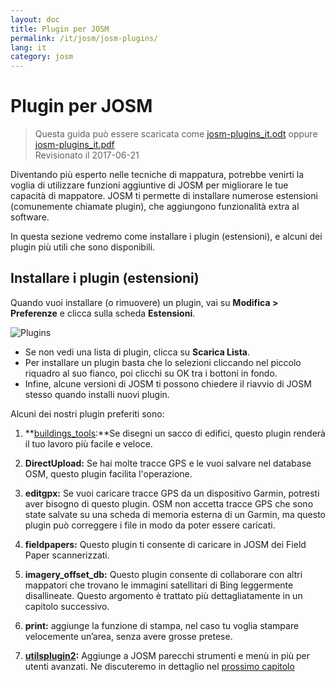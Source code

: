 ```yaml
---
layout: doc
title: Plugin per JOSM
permalink: /it/josm/josm-plugins/
lang: it
category: josm
---
```


Plugin per JOSM
============

> Questa guida può essere scaricata come [josm-plugins_it.odt](/files/josm-plugins_it.odt) oppure [josm-plugins_it.pdf](/files/josm-plugins_it.pdf)  
> Revisionato il 2017-06-21  

Diventando più esperto nelle tecniche di mappatura, potrebbe venirti la voglia di utilizzare funzioni aggiuntive di JOSM per migliorare le tue capacità di mappatore. JOSM ti permette di installare numerose estensioni (comunemente chiamate plugin), che aggiungono funzionalità extra al software.  

In questa sezione vedremo come installare i plugin (estensioni), e alcuni dei plugin più utili che sono disponibili.

Installare i plugin (estensioni)
-------------------
Quando vuoi installare (o rimuovere) un plugin, vai su **Modifica \> Preferenze** e clicca sulla scheda **Estensioni**.  

![Plugins][]

* Se non vedi una lista di plugin, clicca su **Scarica Lista**.  
* Per installare un plugin basta che lo selezioni cliccando nel piccolo riquadro al suo fianco, poi clicchi su OK tra i bottoni in fondo.  
* Infine, alcune versioni di JOSM ti possono chiedere il riavvio di JOSM stesso quando installi nuovi plugin.

Alcuni dei nostri plugin preferiti sono:

1. **[buildings_tools](/it/josm/josm-more-plugins/#the-buildings-tools-plugin):**Se disegni un sacco di edifici, questo plugin renderà il tuo lavoro più facile e veloce.  

2. **DirectUpload:** Se hai molte tracce GPS e le vuoi salvare nel database OSM, questo plugin facilita l'operazione.  

3. **editgpx:** Se vuoi caricare tracce GPS da un dispositivo Garmin, potresti aver bisogno di questo plugin. OSM non accetta tracce GPS che sono state salvate su una scheda di memoria esterna di un Garmin, ma questo plugin può correggere i file in modo da poter essere caricati.  

4. **fieldpapers:** Questo plugin ti consente di caricare in JOSM dei Field Paper scannerizzati.  

5. **imagery_offset_db:** Questo plugin consente di collaborare con altri mappatori che trovano le immagini satellitari di Bing leggermente disallineate. Questo argomento è trattato più dettagliatamente in un capitolo successivo.  

6. **print:** aggiunge la funzione di stampa, nel caso tu voglia stampare velocemente un’area, senza avere grosse pretese.  

7. **[utilsplugin2](/it/josm/josm-more-plugins/#more-selection-tools):** Aggiunge a JOSM parecchi strumenti e menù in più per utenti avanzati. Ne discuteremo in dettaglio nel [prossimo capitolo](/it/josm/josm-more-plugins)  



<!-- il resto di questa sezione deve essere modificato, e/o spostato in altre sezioni,
    per ora è commentato


- [Mirrored Download]({{site.baseurl}}/it/beginner/josm-plugins/#mirrored-download) (consente di scaricare più dati OSM)
- [Direct Upload]({{site.baseurl}}/it/beginner/josm-plugins/#direct-upload) (consente di caricare tracce GPS)
- [Editgpx]({{site.baseurl}}/it/beginner/josm-plugins/#edit-gpx) (consente di modificare file GPX)
- [Print]({{site.baseurl}}/it/beginner/josm-plugins/#print)

Raccomandiamo anche di scaricare questi plugin, che sono discussi in altri
capitoli:

- FieldPapers
- Buildings\_tool
- Utilsplugin2

![Restart JOSM][]

Prova a selezionare "Riavvia JOSM" e nota il riavvio automatico del programma.

Mirrored Download
-----------------

![Mirrored Download][]

__Mirrored Download__ velocizza lo scarico dei
dati OSM per modificarli. Invece di prendere i dati dal
server centrale OSM, consente di prenderli da un "mirror", che è una replica
esatta dei dati, in una locazione più veloce da accedere.

Una volta installato il plugin (e riavviato JOSM), vedrete
una voce nuova nel menu File, "Scarica da mirror OSM..."

![Download from OSM Mirror][]

Lo scarico dei dati è esattamente lo stesso processo che avete imparato prima, ma
può essere molto più veloce!

Direct Upload
-------------

![Direct Upload][]

__DirectUpload__ carica tracce GPX direttamente su OSM
tramite JOSM (altre informazioni sono disponibili nella **Appendice**). Una volta
che il plugin è installato (e avete riavviato JOSM), vedrete
una nuova voce "Carica tracce" nel menu "Strumenti".

![Upload Traces Item][]

Quando cliccate sul pulsante "Carica tracce" comparirà questa finestra:

![Upload Traces Window][]

Scrivete le parole chiave (separate da virgola, senza spazi) relative alla vostra
traccia GPS nel riquadro "Etichette (separate da virgola)". Per esempio,
"Nazione,regione,città,quartiere,nome strada". Indicate poi una
descrizione delle vostre etichette. Una lista a scorrimento vi consentirà di riutilizzare
precedenti etichette e descrizioni. Infine, scegliete il tipo di visibilità che 
volete dare alla vostra traccia. Ci sono quattro livelli da privato a 
identificabile (tutte spiegate più avanti in [Appendix]{{site.baseurl}}/learnosm/it/).

Clicca su Carica Traccia. Se non siete connessi al vostro account OSM, 
fatelo ora.

Una volta caricato con successo, l'area Testo visualizzerà l'esito "OK"
ed il pulsante "Carica Traccia" non sarà selezionabile. Ulteriori informazioni
relative a questo plugin ed ai caricamenti GPS sono disponibili in  [Appendix]({{site.baseurl}}/learnosm/en/).

Edit gpx
--------

![Edit Gpx][]

**EditGpx** consente di aggiustare tracce registrate GPX
prima di caricarle in OSM. Sovente le tracce hanno delle parti che
volete rimuovere. Quindi questo plugin cancella dei punti delle tracce in 
modo veloce ed elimina i marcatori di data-ora da una traccia.

Una volta installato il plugin (e riavviato JOSM), vedrete
questo nuovo strumento nella barra degli strumenti sulla sinistra.

![Edit Gpx Tool Icon][]

1. Apri un file GPX in JOSM!

![Open GPX File][]

2. Selezionate il nuovo pulsante nella barra dei pulsanti a sinistra 

![Edit Gpx Tool Icon][]

e i dati gpx saranno importati in un nuovo livello EditGpx. Ogni
nodo della traccia sarà evidenziato in giallo.

![GPX Nodes All][]

3. Ora marca i punti (cliccandoli) o le aree (disegnandogli un rettangolo
intorno) che volete cancellare. L'evidenziazione in giallo
scompare.

![GPX Nodes Selected][]

4. Clic con il pulsante destro sul nome del livello e scegliete \<\<Convert to GPX layer\>\> 
nel menu \<\<Context\>\>.

5. Ora potete salvare come file il livello normale GPX oppure caricare i dati su
OSM (per es. usando il 
plugin [DirectUpload](http://josm.openstreetmap.de/wiki/Plugins)).

Print
-----

![Print Plugin][]

Se volete un modo veloce e facile per stampare una mappa mentre state modificando in
JOSM, installate il __plugin print__. Anche se non potrete
fare niente di ricercato con queste stampe, è un buon modo per fare stampe
 velocemente e facilmente. Una volta installato il plugin, una nuova voce
"Stampa..." sarà disponibile nel menù FIle.

![Print Menu Item][]

Selezionando questa voce si aprirà la finestra di stampa, qui riportata:

![Print Dialog][]

Qui potete cambiare le impostazioni della stampante. Se non vedete niente
sulla pagina, selezionate la casella di "Anteprima Mappa" sulla destra. Zoomate di più
o di meno sulla mappa cambiando il numero nel riquadro "Scala". Aumentate la
risoluzione cambiando il numero dopo "ppi". Quando avete finito
di modificare le impostazioni, selezionate "Stampa".

Conclusioni
-------

Ci sono vari plugin utili, disponibili in JOSM. Continuate pure a
a esplorare tra i molti altri plugin. Come avete già visto, il
menu Preferenze ha una breve descrizione di ogni plugin, e potete
aprire una pagina web con più informazioni selezionando il link
"Altre info..." dopo la descrizione.

![More Info Link][]

Buona fortuna!

Appendice
--------

Dettagli DirectUpload
--------------------

![Direct Upload Plugin][]

Aggiungere le vostre tracce GPS e waypoint sul server OSM è utile per
molte ragioni.
__(Se non volete che altri vedano le vostre tracce GPX tralasciate questo capitolo. Potete semplicemente visualizzare i vostri file GPX con JOSM, perciò salvateli localmente).
Innanzi tutto, le tracce GPS sono il modo più utile per raccogliere e 
georeferenziare oggetti in OSM. Vedi [Aerial Imagery](/in/josm/aerial-imagery/)
Le unità GPS hanno un'accuratezza maggiore delle foto satellitari e perciò sono
uno strumento utile per controllare quanto scarto hanno le immagini satellitari. Usando
molte tracce GPS (più ce ne sono più aumenta la capacità di
determinare l'accuratezza della geolocazione) consente di stabilire se l'immagine
di sfondo è disallineata.

Caricare le tracce sul server consente una condivisione maggiore di informazione.
Consente a chi non ha accesso alla zona, semplicemente perché
non vive in quell'area oppure non ha strumenti GPS,
di supportare la digitalizzazione. Ci sono due modi di caricare le vostre
tracce: 1) con il plugin di JOSM oppure 2) sul sito web principale di OSM.

Nota: I waypoint GPS non possono essere caricati direttamente nel database OSM.
Possono comunque essere convertiti in tracce e quindi essere caricati temporaneamente,
per esempio per poter essere visualizzati come oggetti di sfondo in Potlatch.

Dopo aver aperto in JOSM il vostro file GPX selezionate GPS
nella barra dei menù e selezionate "Carica tracciati". Descrivete il file GPX,
specificate delle etichette, e la visibilità. Per la visibilità, potete scegliere tra
privata, tracciabile, pubblica o identificabile.

1.  **Identificabile**: La vostra traccia sarà mostrata pubblicamente nelle Vostre
    tracce GPS e nella lista delle tracce GPS pubbliche. Altri utenti possono
    scaricare la traccia e collegarla al vostro nome utente. Anche i
    marcatori data-ora dei punti saranno disponibili tramite le API
    GPS pubbliche.

2.  **Pubblica**: La vostra traccia sarà mostrata pubblicamente nelle Vostre tracce GPS
    e nella lista delle tracce GPS pubbliche. Altri utenti possono
    scaricare la traccia dalla lista delle tracce pubbliche, compresi i marcatori
    di data-ora. Però i dati mostrati nelle API non referenziano
     la vostra pagina delle tracce, né sono disponibili i marcatori di data-ora, anche se i punti
    sono ordinati cronologicamente.

1. **Tracciabile**: La traccia **non** comparirà in nessuna lista
    pubblica, ma i punti della traccia saranno ancora disponibili tramite le
    API GPS **con i marcatori di data-ora**. Altri utenti potranno
    scaricare i punti della traccia che però non saranno a te 
    associabili .

2. **Privata**: La traccia **non** comparirà in nessuna lista
    pubblica. I punti della traccia saranno disponibili in ordine cronologico
    tramite le API GPS pubbliche **senza marcatori di data-ora**.

![DirectUpload Traces Options][]

Caricamento online delle tracce GPS
---------------------------

1. Andate 
su [http://www.openstreetmap.org/](http://www.openstreetmap.org/) e collegatevi con il vostro nome utente.

2. Selezionate "Tracciati GPS" nel banner a sinistra.

![Left Banner][]

3. Selezionate
[carica un tracciato](http://www.openstreetmap.org/trace/create).
Da qui potete anche **vedere solo i vostri tracciati** per rivedere le tracce GPS precedenti.  

4. Cercate il vostro file in "Scegli File". Descrivetelo nella casella
Descrizione, associategli delle etichette, e scegliete il tipo di Visibilità che deve avere.
Se avete molti file .gpx potete comprimerli in un file zip e
caricare quest'ultimo. Sarà trattato come un unico, grande file gpx e sarà creata
una sola riga nella lista delle tracce. 

![Online Upload Traces Options][]

5. Selezionate *Carica*.

  Il file sarà caricato sul server OSM, e sarà aggiunto alla
coda di file in attesa di essere inseriti nel database.

[Plug Icon]: /images/josm/josm-plugins_image00_plug-icon.png
[Restart JOSM]: /images/josm/josm-plugins_image01_restart-josm.png
[Mirrored Download]: /images/josm/josm-plugins_image02_mirrored_download.png
[Download from OSM Mirror]: /images/josm/josm-plugins_image03_download-from-osm-mirror.png
[Direct Upload]: /images/josm/josm-plugins_image04_direct-upload.png
[Upload Traces Item]: /images/josm/josm-plugins_image05_upload-traces-item.png
[Upload Traces Window]: /images/josm/josm-plugins_image06_upload-traces-window.png
[Edit Gpx]: /images/josm/josm-plugins_image07_edit-gpx.png
[Edit Gpx Tool Icon]: /images/josm/josm-plugins_image08_edit-gpx-tool-icon.png 
[Open GPX File]: /images/josm/josm-plugins_image09_open-gpx-file.png
[GPX Nodes All]: /images/josm/josm-plugins_image10_gpx-nodes-all.png
[GPX Nodes Selected]: /images/josm/josm-plugins_image11_gpx-nodes-selected.png
[Print Plugin]: /images/josm/josm-plugins_image12_print-plugin.png
[Print Menu Item]: /images/josm/josm-plugins_image13_print-menu.png
[Print Dialog]: /images/josm/josm-plugins_image14_print-dialog.png
[More Info Link]: /images/josm/josm-plugins_image15_more-info-link.png
[Direct Upload Plugin]: /images/josm/josm-plugins_image16_direct-upload-plugin.png
[DirectUpload Traces Options]: /images/josm/josm-plugins_image17_directupload-traces.png
[Left Banner]: /images/josm/josm-plugins_image18_left-banner.png
[Online Upload Traces Options]: /images/josm/josm-plugins_image19_online-upload-traces.png

-->


[Plugins]: /images/josm/josm-plugins_image00_plug-icon.png
